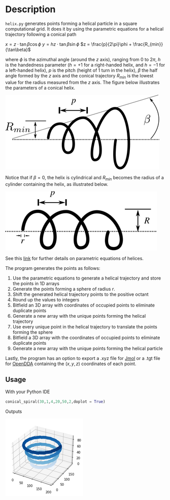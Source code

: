# Description

`helix.py` generates points forming a helical particle in a square computational grid. It does it by using the parametric equations for a helical trajectory following a conical path

$x = z \cdot\tan\beta \cos\phi$
$y = hz\cdot \tan\beta \sin\phi$
$z = \frac{p}{2\pi}\phi + \frac{R_{min}}{\tan\beta}$

where $\phi$ is the azimuthal angle (around the $z$ axis), ranging from 0 to $2\pi$, $h$ is the handedness parameter ($h=+1$ for a right-handed helix, and $h=-1$ for a left-handed helix), $p$ is the pitch (height of 1 turn in the helix), $\beta$ the half angle formed by the $z$ axis and the conical trajectory  $R_{min}$  is the lowest value for the radius measured from the $z$ axis. The figure below illustrates the parameters of a conical helix.


![conical_helix](images/helix_opening.png)

Notice that if $\beta = 0$, the helix is cylindrical and $R_{min}$ becomes the radius of a cylinder containing the helix, as illustrated below.
 
![conical_helix](images/helix_cylindrical.png)

See this [link](https://mathworld.wolfram.com/Helix.html) for further details on parametric equations of helices.

The program generates the points as follows:
1. Use the parametric equations to generate a helical trajectory and store the points in 1D arrays
2. Generate the points forming a sphere of radius $r$.
3. Shift the generated helical trajectory points to the positive octant
4. Round up the values to integers 
5. Bitfield an 3D array with coordinates of occupied points to eliminate duplicate points
6. Generate a new array with the unique points forming the helical trajectory
7. Use every unique point in the helical trajectory to translate the points forming the sphere
8. Bitfield a 3D array with the coordinates of occupied points to eliminate duplicate points
9. Generate a new array with the unique points forming the helical particle

Lastly, the program has an option to export a .xyz file for [Jmol](https://jmol.sourceforge.net/) or a .tgt file for [OpenDDA](https://github.com/drjmcdonald/OpenDDA) containing the $(x,y,z)$ coordinates of each point.

## Usage

With your Python IDE

```Python
conical_spiral(30,1,4,20,50,2,doplot = True)
```

Outputs


![helix](images/figure_helixR_a30_t4_p20_R50_r2.png)


